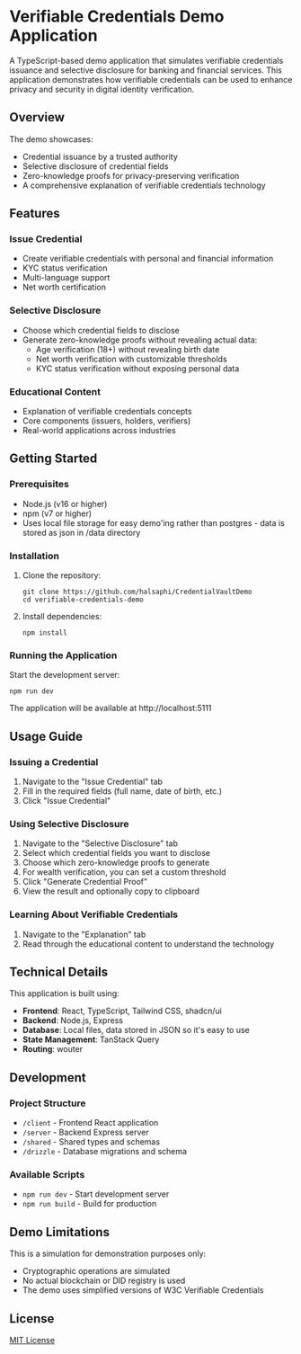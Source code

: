 # Verifiable Credentials Demo Application

A TypeScript-based demo application that simulates verifiable credentials issuance and selective disclosure for banking and financial services. This application demonstrates how verifiable credentials can be used to enhance privacy and security in digital identity verification.

## Overview

The demo showcases:

- Credential issuance by a trusted authority
- Selective disclosure of credential fields
- Zero-knowledge proofs for privacy-preserving verification
- A comprehensive explanation of verifiable credentials technology

## Features

### Issue Credential

- Create verifiable credentials with personal and financial information
- KYC status verification
- Multi-language support
- Net worth certification

### Selective Disclosure

- Choose which credential fields to disclose
- Generate zero-knowledge proofs without revealing actual data:
  - Age verification (18+) without revealing birth date
  - Net worth verification with customizable thresholds
  - KYC status verification without exposing personal data

### Educational Content

- Explanation of verifiable credentials concepts
- Core components (issuers, holders, verifiers)
- Real-world applications across industries

## Getting Started

### Prerequisites

- Node.js (v16 or higher)
- npm (v7 or higher)
- Uses local file storage for easy demo'ing rather than postgres - data is stored as json in /data directory

### Installation

1. Clone the repository:
   ```
   git clone https://github.com/halsaphi/CredentialVaultDemo
   cd verifiable-credentials-demo
   ```

2. Install dependencies:
   ```
   npm install
   ```

### Running the Application

Start the development server:
```
npm run dev
```

The application will be available at http://localhost:5111

## Usage Guide

### Issuing a Credential

1. Navigate to the "Issue Credential" tab
2. Fill in the required fields (full name, date of birth, etc.)
3. Click "Issue Credential"

### Using Selective Disclosure

1. Navigate to the "Selective Disclosure" tab
2. Select which credential fields you want to disclose
3. Choose which zero-knowledge proofs to generate
4. For wealth verification, you can set a custom threshold
5. Click "Generate Credential Proof"
6. View the result and optionally copy to clipboard

### Learning About Verifiable Credentials

1. Navigate to the "Explanation" tab
2. Read through the educational content to understand the technology

## Technical Details

This application is built using:

- **Frontend**: React, TypeScript, Tailwind CSS, shadcn/ui
- **Backend**: Node.js, Express
- **Database**: Local files, data stored in JSON so it's easy to use
- **State Management**: TanStack Query
- **Routing**: wouter

## Development

### Project Structure

- `/client` - Frontend React application
- `/server` - Backend Express server
- `/shared` - Shared types and schemas
- `/drizzle` - Database migrations and schema

### Available Scripts

- `npm run dev` - Start development server
- `npm run build` - Build for production

## Demo Limitations

This is a simulation for demonstration purposes only:

- Cryptographic operations are simulated
- No actual blockchain or DID registry is used
- The demo uses simplified versions of W3C Verifiable Credentials

## License

[MIT License](LICENSE)